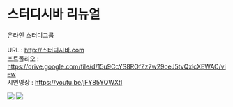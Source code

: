 <html>
<head>
</head>
<body>

# 스터디시바 리뉴얼
온라인 스터디그룹


URL : http://스터디시바.com <br>
포트폴리오 : https://drive.google.com/file/d/15u9CcYS8ROfZz7w29ceJ5tvQxlcXEWAC/view <br>
시연영상 : https://youtu.be/jFY85YQWXtI


<img src="https://i.imgur.com/nPvjCL7.png">
<img src="https://i.imgur.com/OpSVRUk.png">

<body>
<html>
